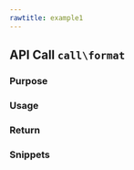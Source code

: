 ```yaml
---
rawtitle: example1
---
```


## API Call `call\format` ##

### Purpose ###

### Usage ###

### Return ###

### Snippets ###
